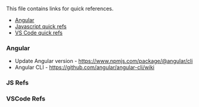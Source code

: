 This file contains links for quick references. 


* [Angular](#angular)
* [Javascript quick refs](#js-refs)
* [VS Code quick refs](#vscode-refs)


### Angular
- Update Angular version - https://www.npmjs.com/package/@angular/cli
- Angular CLI - https://github.com/angular/angular-cli/wiki


### JS Refs



### VSCode Refs
